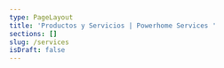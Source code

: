 ```yaml
---
type: PageLayout
title: 'Productos y Servicios | Powerhome Services '
sections: []
slug: /services
isDraft: false
---
```

